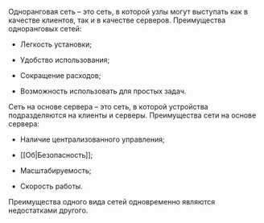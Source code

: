 Одноранговая сеть – это сеть, в которой узлы могут выступать как в качестве клиентов, так и в качестве серверов. Преимущества одноранговых сетей:

- Легкость установки;

- Удобство использования;

- Сокращение расходов;

- Возможность использовать для простых задач.

Сеть на основе сервера – это сеть, в которой устройства подразделяются на клиенты и серверы. Преимущества сети на основе сервера:

- Наличие централизованного управления;

- [[Об|Безопасность]];

- Масштабируемость;

- Скорость работы.

Преимущества одного вида сетей одновременно являются недостатками другого.